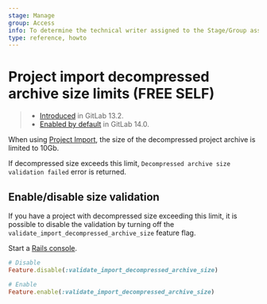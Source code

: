 ```yaml
---
stage: Manage
group: Access
info: To determine the technical writer assigned to the Stage/Group associated with this page, see https://about.gitlab.com/handbook/engineering/ux/technical-writing/#assignments
type: reference, howto
---
```


# Project import decompressed archive size limits **(FREE SELF)**

> - [Introduced](https://gitlab.com/gitlab-org/gitlab/-/issues/31564) in GitLab 13.2.
> - [Enabled by default](https://gitlab.com/gitlab-org/gitlab/-/merge_requests/63025) in GitLab 14.0.

When using [Project Import](../user/project/settings/import_export.md), the size of the decompressed project archive is limited to 10Gb.

If decompressed size exceeds this limit, `Decompressed archive size validation failed` error is returned.

## Enable/disable size validation

If you have a project with decompressed size exceeding this limit,
it is possible to disable the validation by turning off the
`validate_import_decompressed_archive_size` feature flag.

Start a [Rails console](../administration/operations/rails_console.md#starting-a-rails-console-session).

```ruby
# Disable
Feature.disable(:validate_import_decompressed_archive_size)

# Enable
Feature.enable(:validate_import_decompressed_archive_size)
```
